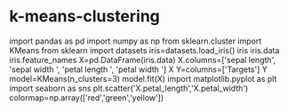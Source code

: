 # k-means-clustering
import pandas as pd 
import numpy as np 
from sklearn.cluster import KMeans
from sklearn import datasets
iris=datasets.load_iris()
iris
iris.data
iris.feature_names
X=pd.DataFrame(iris.data)
X.columns=['sepal length',
 'sepal width ',
 'petal length ',
 'petal width ']
 X
 Y=columns=['Targets']
Y
model=KMeans(n_clusters=3)
model.fit(X)
import matplotlib.pyplot as plt 
import seaborn as sns
plt.scatter('X.petal_length','X.petal_width')
colormap=np.array(['red','green','yellow'])
